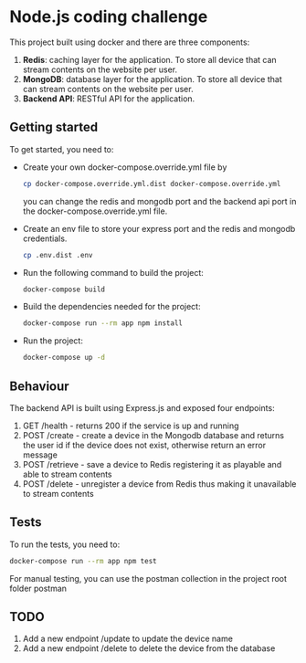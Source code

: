 # Node.js coding challenge
This project built using docker and there are three components:
1. **Redis**: caching layer for the application. To store all device that can stream contents on the website per user.
2. **MongoDB**: database layer for the application. To store all device that can stream contents on the website per user.
3. **Backend API**: RESTful API for the application.

## Getting started
To get started, you need to:

 - Create your own docker-compose.override.yml file by
    ```bash
    cp docker-compose.override.yml.dist docker-compose.override.yml
    ```
    you can change the redis and mongodb port and the backend api port in the docker-compose.override.yml file.

 - Create an env file to store your express port and the redis and mongodb credentials.
    ```bash
    cp .env.dist .env
    ```

 - Run the following command to build the project:
   ```bash
   docker-compose build 
   ```

 - Build the dependencies needed for the project:
   ```bash
   docker-compose run --rm app npm install
   ```

 - Run the project:
   ```bash
   docker-compose up -d
   ```

## Behaviour
The backend API is built using Express.js and exposed four endpoints:
1. GET /health - returns 200 if the service is up and running
2. POST /create - create a device in the Mongodb database and returns the user id if the device does not exist, otherwise return an error message
3. POST /retrieve - save a device to Redis registering it as playable and able to stream contents 
4. POST /delete - unregister a device from Redis thus making it unavailable to stream contents

## Tests
To run the tests, you need to:
```bash
docker-compose run --rm app npm test
```
For manual testing, you can use the postman collection in the project root folder postman

## TODO
1. Add a new endpoint /update to update the device name
2. Add a new endpoint /delete to delete the device from the database